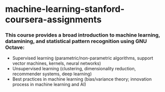# machine-learning-stanford-coursera-assignments
### This course provides a broad introduction to machine learning, datamining, and statistical pattern recognition using GNU Octave:
- Supervised learning (parametric/non-parametric algorithms, support vector machines, kernels, neural networks)
- Unsupervised learning (clustering, dimensionality reduction, recommender systems, deep learning)
- Best practices in machine learning (bias/variance theory; innovation process in machine learning and AI)

